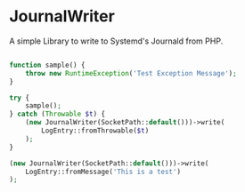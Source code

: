 # JournalWriter

A simple Library to write to Systemd's Journald from PHP.

```php

function sample() {
    throw new RuntimeException('Test Exception Message');
}

try {
    sample();
} catch (Throwable $t) {
    (new JournalWriter(SocketPath::default()))->write(
        LogEntry::fromThrowable($t)
    );
}

(new JournalWriter(SocketPath::default()))->write(
    LogEntry::fromMessage('This is a test')
);

```
